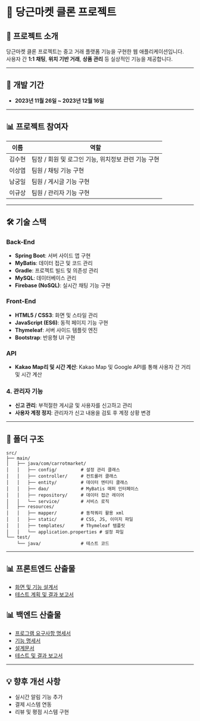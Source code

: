 # 🥕 당근마켓 클론 프로젝트

## 📌 프로젝트 소개
당근마켓 클론 프로젝트는 중고 거래 플랫폼 기능을 구현한 웹 애플리케이션입니다.  
사용자 간 **1:1 채팅**, **위치 기반 거래**, **상품 관리** 등 실상적인 기능을 제공합니다.

---

## 📅 개발 기간

- **2023년 11월 26일 ~ 2023년 12월 16일**

---

## 📊 프로젝트 참여자

| 이름  | 역할                              |
|-----|---------------------------------|
| 김수현 | 팀장 / 회원 및 로그인 기능, 위치정보 관련 기능 구현 |
| 이상엽 | 팀원 / 채팅 기능 구현                   |
| 남궁일 | 팀원 / 게시글 기능 구현                  |
| 이규상 | 팀원 / 관리자 기능 구현                  |


---

## 🛠️ 기술 스택

### **Back-End**
- **Spring Boot**: 서버 사이드 앱 구현
- **MyBatis**: 데이터 접근 및 코드 관리
- **Gradle**: 프로젝트 빌드 및 의존성 관리
- **MySQL**: 데이터베이스 관리
- **Firebase (NoSQL)**: 실시간 채팅 기능 구현

### **Front-End**
- **HTML5 / CSS3**: 화면 및 스타일 관리
- **JavaScript (ES6)**: 동적 페이지 기능 구현
- **Thymeleaf**: 서버 사이드 템플릿 엔진
- **Bootstrap**: 반응형 UI 구현

### **API**
- **Kakao Map리 및 시간 계산**: Kakao Map 및 Google API를 통해 사용자 간 거리 및 시간 계산

### 4. **관리자 기능**
- **신고 관리**: 부적절한 게시글 및 사용자를 신고하고 관리
- **사용자 계정 정지**: 관리자가 신고 내용을 검토 후 계정 상황 변경

---

## 💽 폴더 구조

```plaintext
src/
├── main/
│   ├── java/com/carrotmarket/
│   │   ├── config/         # 설정 관리 클래스
│   │   ├── controller/     # 컨트롤러 클래스
│   │   ├── entity/         # 데이터 엔티티 클래스
│   │   ├── dao/            # MyBatis 매퍼 인터페이스
│   │   ├── repository/     # 데이터 접근 레이어
│   │   └── service/        # 서비스 로직
│   ├── resources/
│   │   ├── mapper/         # 동적쿼리 활용 xml
│   │   ├── static/         # CSS, JS, 이미지 파일
│   │   ├── templates/      # Thymeleaf 템플릿
│   │   └── application.properties # 설정 파일
└── test/
    └── java/               # 테스트 코드
```

---
## 📊 프론트엔드 산출물
- [화면 및 기능 설계서](src/main/resources/docs/요구사항명세서.xlsx)
- [테스트 계획 및 결과 보고서](https://docs.google.com/spreadsheets/d/1VGuFFm2lPFxgiYA9UjRXS_mFDupgv6qXNfHxVf7uNtE/edit?usp=sharing)

## 📊 백엔드 산출물
- [프로그램 요구사항 명세서](src/main/resources/docs/요구사항명세서.xlsx)
- [기능 명세서](src/main/resources/docs/요구사항명세서.xlsx)
- [설계문서](src/main/resources/docs/요구사항명세서.xlsx)
- [테스트 및 결과 보고서](https://docs.google.com/spreadsheets/d/11PIGs6h_AOH7rg6_XovjgJ4qMtjx8t5dF20EG7xl1SI/edit?usp=sharing)

---

## 💡 향후 개선 사항
- 실시간 알림 기능 추가
- 결제 시스템 연동
- 리뷰 및 평점 시스템 구현 
